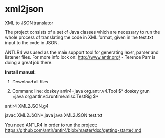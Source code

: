 # xml2json
XML to JSON translator

The project consists of a set of Java classes which are necessary to run the whole process of translating the code in XML format, given in the test.txt input to the code in JSON.

ANTLR4 was used as the main support tool for generating lexer, parser and listener files. For more info look on: http://www.antlr.org/ - Terence Parr is doing a great job there.

<strong>Install manual:</strong><br>
1) Download all files

2) Command line:
doskey antlr4=java org.antlr.v4.Tool $*
doskey grun =java org.antlr.v4.runtime.misc.TestRig $*

antlr4 XML2JSON.g4

javac XML2JSON*.java
java XML2JSON test.txt

You need ANTLR4 in order to run the project: https://github.com/antlr/antlr4/blob/master/doc/getting-started.md
